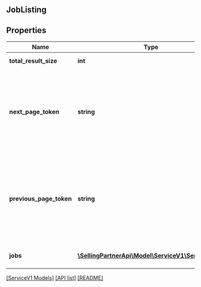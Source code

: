 ## JobListing

## Properties

Name | Type | Description | Notes
------------ | ------------- | ------------- | -------------
**total_result_size** | **int** | Total result size of the query result. | [optional]
**next_page_token** | **string** | A generated string used to pass information to your next request. If `nextPageToken` is returned, pass the value of `nextPageToken` to the `pageToken` to get next results. | [optional]
**previous_page_token** | **string** | A generated string used to pass information to your next request. If `previousPageToken` is returned, pass the value of `previousPageToken` to the `pageToken` to get previous page results. | [optional]
**jobs** | [**\SellingPartnerApi\Model\ServiceV1\ServiceJob[]**](ServiceJob.md) | List of job details for the given input. | [optional]

[[ServiceV1 Models]](../) [[API list]](../../Api) [[README]](../../../README.md)
